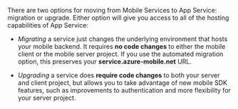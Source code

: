 There are two options for moving from Mobile Services to App Service: migration or upgrade. Either option will give you access to all of the hosting capabilities of App Service:

- *Migrating* a service just changes the underlying environment that hosts your mobile backend. It requires **no code changes** to either the mobile client or the mobile server project. If you use the automated migration option, this preserves your **service.azure-mobile.net** URL. 

- *Upgrading* a service does **require code changes** to both your server and client project, but allows you to take advantage of new mobile SDK features, such as improvements to authentication and more flexibility for your server project. 


<!--HONumber=Apr16_HO1-->


